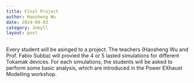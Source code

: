 ```yaml
---
title: Final Project
author: Haosheng Wu
date: 2024-09-03
category: Jekyll
layout: post
---
```


Every student will be asinged to a project. The teachers (Haosheng Wu and Prof. Fabio Subba) will provied the 4 or 5 lasted simulations for different Tokamak devices. For each simulations, the students will be asked to perform some basic analysis, which are introduced in the Power EXhaust Modelling workshop. 